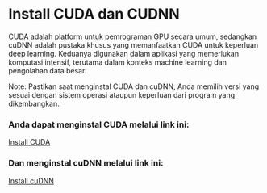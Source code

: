 # Install CUDA dan CUDNN

CUDA adalah platform untuk pemrograman GPU secara umum, sedangkan cuDNN adalah pustaka khusus yang memanfaatkan CUDA untuk keperluan deep learning. Keduanya digunakan dalam aplikasi yang memerlukan komputasi intensif, terutama dalam konteks machine learning dan pengolahan data besar.

Note: Pastikan saat menginstal CUDA dan cuDNN, Anda memilih versi yang sesuai dengan sistem operasi ataupun keperluan dari program yang dikembangkan.

### Anda dapat menginstal CUDA melalui link ini:

[Install CUDA](https://developer.nvidia.com/cuda-toolkit-archive)

### Dan menginstal cuDNN melalui link ini:

[Install cuDNN](https://developer.nvidia.com/cudnn-archive)